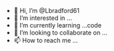 - 👋 Hi, I’m @Lbradford61
- 👀 I’m interested in ...
- 🌱 I’m currently learning ...code
- 💞️ I’m looking to collaborate on ...
- 📫 How to reach me ...

<!---
Lbradford61/Lbradford61 is a ✨ special ✨ repository because its `README.md` (this file) appears on your GitHub profile.
You can click the Preview link to take a look at your changes.
--->
